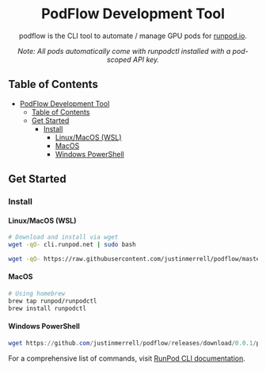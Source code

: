 <div align="center">

# PodFlow Development Tool

podflow is the CLI tool to automate / manage GPU pods for [runpod.io](https://runpod.io).

_Note: All pods automatically come with runpodctl installed with a pod-scoped API key._

</div>

## Table of Contents

- [PodFlow Development Tool](#podflow-development-tool)
  - [Table of Contents](#table-of-contents)
  - [Get Started](#get-started)
    - [Install](#install)
      - [Linux/MacOS (WSL)](#linuxmacos-wsl)
      - [MacOS](#macos)
      - [Windows PowerShell](#windows-powershell)

## Get Started

### Install

#### Linux/MacOS (WSL)

```bash
# Download and install via wget
wget -qO- cli.runpod.net | sudo bash

wget -qO- https://raw.githubusercontent.com/justinmerrell/podflow/master/install.sh | sudo bash
```

#### MacOS

```bash
# Using homebrew
brew tap runpod/runpodctl
brew install runpodctl
```

#### Windows PowerShell

```powershell
wget https://github.com/justinmerrell/podflow/releases/download/0.0.1/podflow-windows-amd64.exe -O podflow.exe
```

For a comprehensive list of commands, visit [RunPod CLI documentation](doc/runpod.md).

